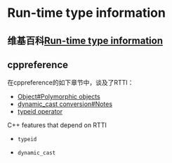 # Run-time type information



## 维基百科[Run-time type information](https://en.wikipedia.org/wiki/Run-time_type_information)



## cppreference 

在cppreference的如下章节中，谈及了RTTI：

- [Object#Polymorphic objects](https://en.cppreference.com/w/cpp/language/object#Polymorphic_objects)
- [dynamic_cast conversion#Notes](https://en.cppreference.com/w/cpp/language/dynamic_cast#Notes)
- [typeid operator](https://en.cppreference.com/w/cpp/language/typeid)



C++ features that depend on RTTI

- `typeid` 

- `dynamic_cast`